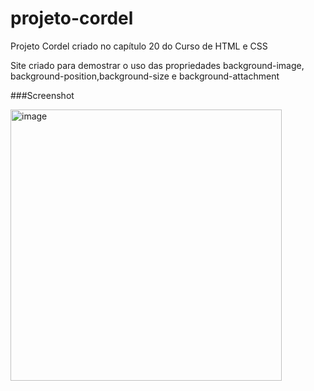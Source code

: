 # projeto-cordel
Projeto Cordel criado no capítulo 20 do Curso de HTML e CSS

Site criado para demostrar o uso das propriedades background-image, background-position,background-size e background-attachment


###Screenshot

<img width="434" alt="image" src="https://user-images.githubusercontent.com/100851091/196439312-e91865ab-9699-4e94-894a-f020da16b99b.png">
